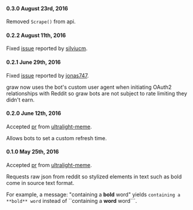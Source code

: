 #### 0.3.0 August 23rd, 2016

Removed ````Scrape()```` from api.

#### 0.2.2 August 11th, 2016

Fixed [issue](https://github.com/turnage/graw/issues/13) reported by [silviucm](https://github.com/silviucm).

#### 0.2.1 June 29th, 2016

Fixed [issue](https://github.com/turnage/graw/issues/12) reported by [jonas747](https://github.com/jonas747).

graw now uses the bot's custom user agent when initiating OAuth2 relationships with Reddit so graw bots are not
subject to rate limiting they didn't earn.

#### 0.2.0 June 12th, 2016

Accepted [pr](https://github.com/turnage/graw/pull/8) from [ultralight-meme](https://github.com/ultralight-meme).

Allows bots to set a custom refresh time.

#### 0.1.0 May 25th, 2016

Accepted [pr](https://github.com/turnage/graw/pull/9) from [ultralight-meme](https://github.com/ultralight-meme).

Requests raw json from reddit so stylized elements in text such as bold come in source text format.

For example, a message: "containing a **bold** word" yields ```containing a **bold** word``` instead of
``containing a <b>word</b> word```.
